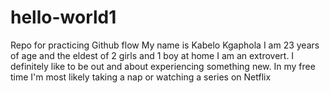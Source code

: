 # hello-world1
Repo for practicing Github flow
My name is Kabelo Kgaphola
I am 23 years of age and the eldest of 2 girls and 1 boy at home
I am an extrovert. I definitely like to be out and about experiencing something new.
In my free time I'm most likely taking a nap or watching a series on Netflix
